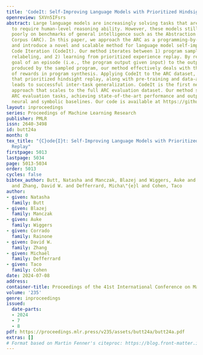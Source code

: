 ```yaml
---
title: 'CodeIt: Self-Improving Language Models with Prioritized Hindsight Replay'
openreview: SXVn5IFsrs
abstract: Large language models are increasingly solving tasks that are commonly believed
  to require human-level reasoning ability. However, these models still perform very
  poorly on benchmarks of general intelligence such as the Abstraction and Reasoning
  Corpus (ARC). In this paper, we approach the ARC as a programming-by-examples problem,
  and introduce a novel and scalable method for language model self-improvement called
  Code Iteration (CodeIt). Our method iterates between 1) program sampling and hindsight
  relabeling, and 2) learning from prioritized experience replay. By relabeling the
  goal of an episode (i.e., the program output given input) to the output actually
  produced by the sampled program, our method effectively deals with the extreme sparsity
  of rewards in program synthesis. Applying CodeIt to the ARC dataset, we demonstrate
  that prioritized hindsight replay, along with pre-training and data-augmentation,
  leads to successful inter-task generalization. CodeIt is the first neuro-symbolic
  approach that scales to the full ARC evaluation dataset. Our method solves 15% of
  ARC evaluation tasks, achieving state-of-the-art performance and outperforming existing
  neural and symbolic baselines. Our code is available at https://github.com/Qualcomm-AI-research/codeit.
layout: inproceedings
series: Proceedings of Machine Learning Research
publisher: PMLR
issn: 2640-3498
id: butt24a
month: 0
tex_title: "{C}ode{I}t: Self-Improving Language Models with Prioritized Hindsight
  Replay"
firstpage: 5013
lastpage: 5034
page: 5013-5034
order: 5013
cycles: false
bibtex_author: Butt, Natasha and Manczak, Blazej and Wiggers, Auke and Rainone, Corrado
  and Zhang, David W. and Defferrard, Micha\"{e}l and Cohen, Taco
author:
- given: Natasha
  family: Butt
- given: Blazej
  family: Manczak
- given: Auke
  family: Wiggers
- given: Corrado
  family: Rainone
- given: David W.
  family: Zhang
- given: Michaël
  family: Defferrard
- given: Taco
  family: Cohen
date: 2024-07-08
address:
container-title: Proceedings of the 41st International Conference on Machine Learning
volume: '235'
genre: inproceedings
issued:
  date-parts:
  - 2024
  - 7
  - 8
pdf: https://proceedings.mlr.press/v235/assets/butt24a/butt24a.pdf
extras: []
# Format based on Martin Fenner's citeproc: https://blog.front-matter.io/posts/citeproc-yaml-for-bibliographies/
---
```


